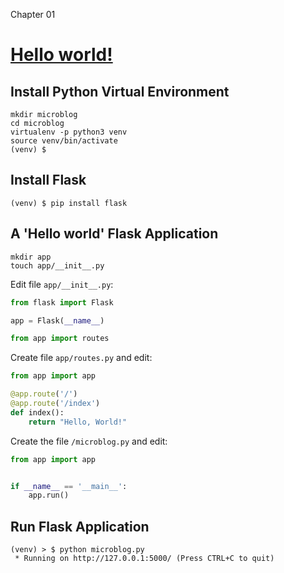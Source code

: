 Chapter 01
# [Hello world!](https://blog.miguelgrinberg.com/post/the-flask-mega-tutorial-part-i-hello-world)
## Install Python Virtual Environment

```
mkdir microblog
cd microblog
virtualenv -p python3 venv
source venv/bin/activate
(venv) $
```

## Install Flask

```
(venv) $ pip install flask
```

## A 'Hello world' Flask Application

```
mkdir app
touch app/__init__.py
```

Edit file `app/__init__.py`:
```python
from flask import Flask

app = Flask(__name__)

from app import routes
```

Create file `app/routes.py` and edit:
```python
from app import app

@app.route('/')
@app.route('/index')
def index():
    return "Hello, World!"
```

Create the file `/microblog.py` and edit:
```python
from app import app


if __name__ == '__main__':
    app.run()
```

## Run Flask Application
```shell
(venv) > $ python microblog.py
 * Running on http://127.0.0.1:5000/ (Press CTRL+C to quit)
```
